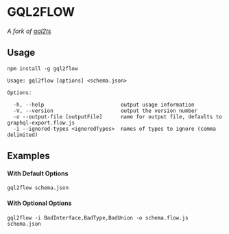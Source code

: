 # GQL2FLOW

*A fork of [gql2ts](https://github.com/avantcredit/gql2ts)*


## Usage
```shell
npm install -g gql2flow
```


```
Usage: gql2flow [options] <schema.json>

Options:

  -h, --help                         output usage information
  -V, --version                      output the version number
  -o --output-file [outputFile]      name for output file, defaults to graphql-export.flow.js
  -i --ignored-types <ignoredTypes>  names of types to ignore (comma delimited)
```

## Examples

#### With Default Options
```shell
gql2flow schema.json
```


#### With Optional Options
```shell
gql2flow -i BadInterface,BadType,BadUnion -o schema.flow.js schema.json
```
